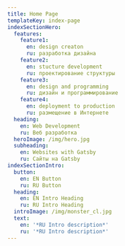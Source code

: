 ```yaml
---
title: Home Page
templateKey: index-page
indexSectionHero:
  features:
    feature1:
      en: design creaton
      ru: разработка дизайна
    feature2:
      en: stucture development
      ru: проектирование структуры
    feature3:
      en: design and programming
      ru: дизайн и программирование
    feature4:
      en: deployment to production
      ru: размещение в Интернете
  heading:
    en: Web Development
    ru: Веб разработка
  heroImage: /img/hero.jpg
  subheading:
    en: Websites with Gatsby
    ru: Сайты на Gatsby
indexSectionIntro:
  button:
    en: EN Button
    ru: RU Button
  heading:
    en: EN Intro Heading
    ru: RU Intro Heading
  introImage: /img/monster_cl.jpg
  text:
    en: '*RU Intro description*'
    ru: '*RU Intro description*'
---
```


